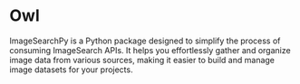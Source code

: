 # Owl
ImageSearchPy is a Python package designed to simplify the process of consuming ImageSearch APIs. It helps you effortlessly gather and organize image data from various sources, making it easier to build and manage image datasets for your projects.
